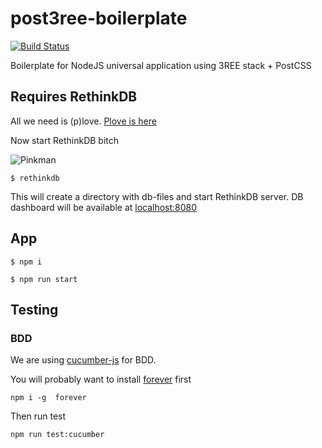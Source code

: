 # post3ree-boilerplate
[![Build Status](https://travis-ci.org/hex22a/post3ree-boilerplate.svg?branch=master)](https://travis-ci.org/hex22a/post3ree-boilerplate)

Boilerplate for NodeJS universal application using 3REE stack + PostCSS

## Requires RethinkDB

All we need is (p)love. [Plove is here](https://www.rethinkdb.com/docs/install/ubuntu/)  

Now start RethinkDB bitch  

![Pinkman](https://pbs.twimg.com/profile_images/3628798662/6b689ec272f472cd0241a04183390b62.jpeg)

`$ rethinkdb`

This will create a directory with db-files and start RethinkDB server. DB dashboard will be available at [localhost:8080](http://localhost:8080)

## App

`$ npm i`  

`$ npm run start`

## Testing
### BDD
We are using [cucumber-js](https://github.com/cucumber/cucumber-js) for BDD.

You will probably want to install [forever](https://github.com/foreverjs/forever) first

`npm i -g  forever`

Then run test

`npm run test:cucumber`